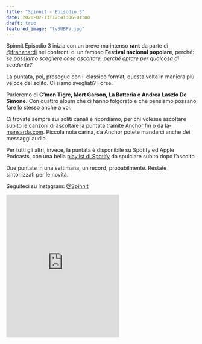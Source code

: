 ```yaml
---
title: "Spinnit - Episodio 3"
date: 2020-02-13T12:41:06+01:00
draft: true
featured_image: "tvSUBPV.jpg"
---
```


Spinnit Episodio 3 inizia con un breve ma intenso **rant** da parte di [@franznardi](https://www.instagram.com/franznardi/?hl=it) nei confronti di un famoso **Festival nazional popolare**, perché: _se possiamo scegliere cosa ascoltare, perché optare per qualcosa di scadente?_

La puntata, poi, prosegue con il classico format, questa volta in maniera più veloce del solito. Ci siamo svegliati? Forse. 

Parleremo di **C’mon Tigre, Mort Garson, La Batteria e Andrea Laszlo De Simone.** Con quattro album che ci hanno folgorato e che pensiamo possano fare lo stesso anche a voi. 

Ci trovate sempre sui soliti canali e ricordiamo, per chi volesse ascoltare subito le canzoni di ascoltare la puntata tramite [Anchor.fm](https://anchor.fm/spinnit) o da [la-mansarda.com](https://la-mansarda.com/work/). Piccola nota carina, da Anchor potete mandarci anche dei messaggi audio. 

Per tutti gli altri, invece, la puntata è disponibile su Spotify ed Apple Podcasts, con una bella [playlist di Spotify](https://open.spotify.com/playlist/6yBQFcUBj073qG4IYT3T3I?si=nQbHv075SuuE1L7eLXQ5uQ) da spulciare subito dopo l’ascolto. 

Due puntate in una settimana, un record, probabilmente. Restate sintonizzati per le novità. 

Seguiteci su Instagram: [@Spinnit](https://www.instagram.com/spinn.it/?hl=it)

<iframe src="https://open.spotify.com/embed/playlist/6yBQFcUBj073qG4IYT3T3I" width="300" height="380" frameborder="0" allowtransparency="true" allow="encrypted-media"></iframe>